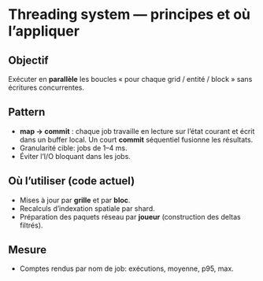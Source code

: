 # Threading system — principes et où l’appliquer

## Objectif
Exécuter en **parallèle** les boucles « pour chaque grid / entité / block » sans écritures concurrentes.

## Pattern
- **map → commit** : chaque job travaille en lecture sur l’état courant et écrit dans un buffer local. Un court **commit** séquentiel fusionne les résultats.
- Granularité cible: jobs de 1–4 ms.
- Éviter l’I/O bloquant dans les jobs.

## Où l’utiliser (code actuel)
- Mises à jour par **grille** et par **bloc**.
- Recalculs d’indexation spatiale par shard.
- Préparation des paquets réseau par **joueur** (construction des deltas filtrés).

## Mesure
- Comptes rendus par nom de job: exécutions, moyenne, p95, max.